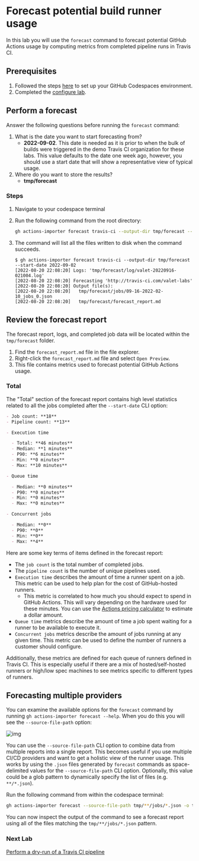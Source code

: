 # Forecast potential build runner usage

In this lab you will use the `forecast` command to forecast potential GitHub Actions usage by computing metrics from completed pipeline runs in Travis CI.

## Prerequisites

1. Followed the steps [here](./readme.md#configure-your-codespace) to set up your GitHub Codespaces environment.
2. Completed the [configure lab](./1-configure.md#configuring-credentials).

## Perform a forecast

Answer the following questions before running the `forecast` command:

1. What is the date you want to start forecasting from?
    - **2022-09-02**. This date is needed as it is prior to when the bulk of builds were triggered in the demo Travis CI organization for these labs. This value defaults to the date one week ago, however, you should use a start date that will show a representative view of typical usage.
2. Where do you want to store the results?
    - **tmp/forecast**

### Steps

1. Navigate to your codespace terminal
2. Run the following command from the root directory:

    ```bash
    gh actions-importer forecast travis-ci --output-dir tmp/forecast --start-date 2022-09-02
    ```

3. The command will list all the files written to disk when the command succeeds.

    ```console
    $ gh actions-importer forecast travis-ci --output-dir tmp/forecast --start-date 2022-09-02
    [2022-08-20 22:08:20] Logs: 'tmp/forecast/log/valet-20220916-021004.log'
    [2022-08-20 22:08:20] Forecasting 'http://travis-ci.com/valet-labs'
    [2022-08-20 22:08:20] Output file(s):
    [2022-08-20 22:08:20]   tmp/forecast/jobs/09-16-2022-02-10_jobs_0.json
    [2022-08-20 22:08:20]   tmp/forecast/forecast_report.md
    ```

## Review the forecast report

The forecast report, logs, and completed job data will be located within the `tmp/forecast` folder.

1. Find the `forecast_report.md` file in the file explorer.
2. Right-click the `forecast_report.md` file and select `Open Preview`.
3. This file contains metrics used to forecast potential GitHub Actions usage.

### Total

The "Total" section of the forecast report contains high level statistics related to all the jobs completed after the `--start-date` CLI option:

```md
- Job count: **18**
- Pipeline count: **13**

- Execution time

  - Total: **46 minutes**
  - Median: **1 minutes**
  - P90: **6 minutes**
  - Min: **0 minutes**
  - Max: **10 minutes**

- Queue time

  - Median: **0 minutes**
  - P90: **0 minutes**
  - Min: **0 minutes**
  - Max: **0 minutes**

- Concurrent jobs

  - Median: **0**
  - P90: **0**
  - Min: **0**
  - Max: **4**
```

Here are some key terms of items defined in the forecast report:

- The `job count` is the total number of completed jobs.
- The `pipeline count` is the number of unique pipelines used.
- `Execution time` describes the amount of time a runner spent on a job. This metric can be used to help plan for the cost of GitHub-hosted runners.
  - This metric is correlated to how much you should expect to spend in GitHub Actions. This will vary depending on the hardware used for these minutes. You can use the [Actions pricing calculator](https://github.com/pricing/calculator) to estimate a dollar amount.
- `Queue time` metrics describe the amount of time a job spent waiting for a runner to be available to execute it.
- `Concurrent jobs` metrics describe the amount of jobs running at any given time. This metric can be used to define the number of runners a customer should configure.

Additionally, these metrics are defined for each queue of runners defined in Travis CI. This is especially useful if there are a mix of hosted/self-hosted runners or high/low spec machines to see metrics specific to different types of runners.

## Forecasting multiple providers

You can examine the available options for the `forecast` command by running `gh actions-importer forecast --help`. When you do this you will see the `--source-file-path` option:

![img](https://user-images.githubusercontent.com/19557880/190511652-081ae8c3-c37e-4c5f-9e7f-8fcd9fe63b3a.png)

You can use the `--source-file-path` CLI option to combine data from multiple reports into a single report. This becomes useful if you use multiple CI/CD providers and want to get a holistic view of the runner usage. This works by using the `.json` files generated by `forecast` commands as space-delimited values for the `--source-file-path` CLI option. Optionally, this value could be a glob pattern to dynamically specify the list of files (e.g. `**/*.json`).

Run the following command from within the codespace terminal:

```bash
gh actions-importer forecast --source-file-path tmp/**/jobs/*.json -o tmp/forecast-combined
```

You can now inspect the output of the command to see a forecast report using all of the files matching the `tmp/**/jobs/*.json` pattern.

### Next Lab

[Perform a dry-run of a Travis CI pipeline](4-dry-run.md)
